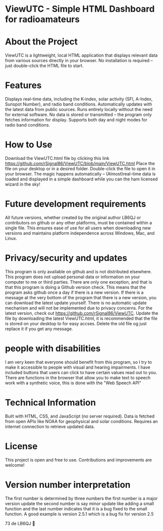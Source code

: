 # ViewUTC - Simple HTML Dashboard for radioamateurs

# About the Project
ViewUTC is a lightweight, local HTML application that displays relevant data from various sources directly in your browser. No installation is required – just double-click the HTML file to start.

# Features
Displays real-time data, including the K-index, solar activity (SFI, A-Index, Sunspot Number), and radio band conditions.
Automatically updates with the latest data from public sources.
Runs entirely locally without the need for external software.
No data is stored or transmitted – the program only fetches information for display.
Supports both day and night modes for radio band conditions.

# How to Use
Download the ViewUTC.html file by clicking this link https://github.com/rSignal86/ViewUTC/blob/main/ViewUTC.html
Place the file on your desktop or in a desired folder.
Double-click the file to open it in your browser.
The magic happens automatically – (Almost)real-time data is loaded and displayed in a simple dashboard while you can the ham licensed wizard in the sky! 

# Future development requirements
All future versions, whether created by the original author LB6QJ or contributors on github or any other platforms, must be contained within a single file. This ensures ease of use for all users when downloading new versions and maintains platform independence across Windows, Mac, and Linux.

# Privacy/security and updates
This program is only available on github and is not distributed elsewhere. This program does not upload personal data or information on your computer to me or third parties. There are only one exception, and that is that this program is doing a Github version check. This means that the program asks github once a day if there is a new version. If there is a message at the very bottom of the program that there is a new version, you can download the latest update yourself. There is no automatic update mechanism and will not be implemented due to privacy concerns. For the latest version, check out https://github.com/rSignal86/ViewUTC. Update the file by downloading the latest ViewUTC.html, it is recommended that the file is stored on your desktop to for easy accses. 
Delete the old file og just replace it if you get any message.

# people with disabilities
I am very keen that everyone should benefit from this program, so I try to make it accessible to people with visual and hearing impairments. 
I have included buttons that users can click to have certain values ​​read out to you. There are functions in the browser that allow you to make text to speech work with a synthetic voice, this is done with the "Web Speech API"

# Technical Information
Built with HTML, CSS, and JavaScript (no server required).
Data is fetched from open APIs like NOAA for geophysical and solar conditions.
Requires an internet connection to retrieve updated data.

# License
This project is open and free to use. Contributions and improvements are welcome!

# Version number interpretation
The first number is determined by three numbers the first number is a major version update the second number is say minor update like adding a small function and the last number indicates that it is a bug fixed to the small function. A good example is version 2.5.1 which is a bug fix for version 2.5

73 de LB6QJ 🚀
